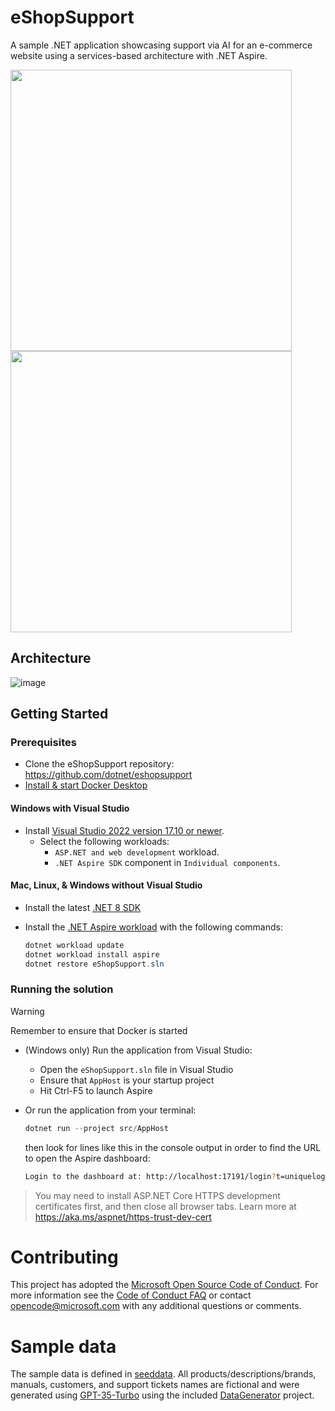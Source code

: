 # eShopSupport 

A sample .NET application showcasing support via AI for an e-commerce website using a services-based architecture with .NET Aspire.

<img width=450 align=top src=https://github.com/user-attachments/assets/5a41493f-565b-4dd0-ae31-1b5c3c2f6d22>

<img width=450 align=top src=https://github.com/user-attachments/assets/7930a940-bb31-4dc0-b5f6-738d43dfcfe5>

## Architecture

![image](https://github.com/user-attachments/assets/3c339d0d-507a-416b-94ba-0e179d6ff2f5)

## Getting Started

### Prerequisites

- Clone the eShopSupport repository: https://github.com/dotnet/eshopsupport
- [Install & start Docker Desktop](https://docs.docker.com/engine/install/)

#### Windows with Visual Studio
- Install [Visual Studio 2022 version 17.10 or newer](https://visualstudio.microsoft.com/vs/).
  - Select the following workloads:
    - `ASP.NET and web development` workload.
    - `.NET Aspire SDK` component in `Individual components`.

#### Mac, Linux, & Windows without Visual Studio
- Install the latest [.NET 8 SDK](https://dot.net/download?cid=eshop)
- Install the [.NET Aspire workload](https://learn.microsoft.com/dotnet/aspire/fundamentals/setup-tooling?tabs=dotnet-cli%2Cunix#install-net-aspire) with the following commands:

  ```powershell
  dotnet workload update
  dotnet workload install aspire
  dotnet restore eShopSupport.sln
  ```

### Running the solution

> [!WARNING]
> Remember to ensure that Docker is started

* (Windows only) Run the application from Visual Studio:
  - Open the `eShopSupport.sln` file in Visual Studio
  - Ensure that `AppHost` is your startup project
  - Hit Ctrl-F5 to launch Aspire

* Or run the application from your terminal:

  ```powershell
  dotnet run --project src/AppHost
  ```

  then look for lines like this in the console output in order to find the URL to open the Aspire dashboard:

  ```sh
  Login to the dashboard at: http://localhost:17191/login?t=uniquelogincodeforyou
  ```

> You may need to install ASP.NET Core HTTPS development certificates first, and then close all browser tabs. Learn more at https://aka.ms/aspnet/https-trust-dev-cert

# Contributing

This project has adopted the [Microsoft Open Source Code of Conduct](https://opensource.microsoft.com/codeofconduct/). For more information see the [Code of Conduct FAQ](https://opensource.microsoft.com/codeofconduct/faq/) or contact [opencode@microsoft.com](mailto:opencode@microsoft.com) with any additional questions or comments.

# Sample data

The sample data is defined in [seeddata](https://github.com/dotnet/eShopSupport/tree/main/seeddata). All products/descriptions/brands, manuals, customers, and support tickets names are fictional and were generated using [GPT-35-Turbo](https://learn.microsoft.com/en-us/azure/ai-services/openai/how-to/chatgpt) using the included [DataGenerator](https://github.com/dotnet/eShopSupport/tree/main/seeddata/DataGenerator) project.
